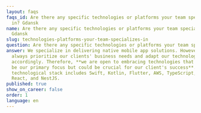 ```yaml
---
layout: faqs
faqs_id: Are there any specific technologies or platforms your team specializes
  in? Gdansk
name: Are there any specific technologies or platforms your team specializes in?
  Gdansk
slug: technologies-platforms-your-team-specializes-in
question: Are there any specific technologies or platforms your team specializes in?
answer: We specialize in delivering native mobile app solutions. However, we
  always prioritize our clients' business needs and adapt our technology
  accordingly. Therefore, **we are open to embracing technologies that might not
  be our primary focus but could be crucial for our client's success**. Our core
  technological stack includes Swift, Kotlin, Flutter, AWS, TypeScript, Node.js,
  React, and NestJS.
published: true
show_on_career: false
order: 1
language: en
---
```


